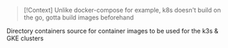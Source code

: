 
> [!Context]
> Unlike docker-compose for example, k8s doesn't build on the go, gotta build images beforehand


Directory containers source for container images to be used for the k3s & GKE clusters


